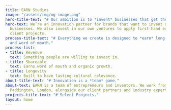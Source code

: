 ```yaml
---
title: EARN Studios
image: "/assets/img/og-image.png"
hero-title-text: "# Our ambition is to *invent* businesses that get the world talking."
hero-text: We’re an innovation partner for brands that want to invent or grow disruptive
  businesses. We also invest in our own ventures to apply first-hand experience to
  client projects.
process-title-text: "# Everything we create is designed to *earn* long-term revenue
  and word of mouth."
process-list:
- title: Revenue
  text: Something people are willing to invest in.
- title: Shareable
  text: Earns word of mouth and organic growth.
- title: Longevity
  text: Built to have lasting cultural relevance.
about-title-text: "# Innovation is a *team* game."
about-text: EARN is a team of entrepreneurs and inventors. We work from a studio in
  Paddington, London, alongside our client partners and industry experts.
projects-title-text: "# Select Projects."
layout: home
---
```


